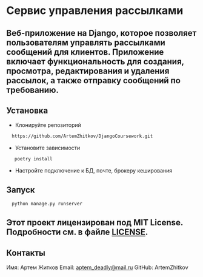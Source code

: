 # Сервис управления рассылками
## Веб-приложение на Django, которое позволяет пользователям управлять рассылками сообщений для клиентов. Приложение включает функциональность для создания, просмотра, редактирования и удаления рассылок, а также отправку сообщений по требованию.
## Установка

* Клонируйте репозиторий

```bash
  https://github.com/ArtemZhitkov/DjangoCoursework.git
  ```

* Установите зависимости

```bash
   poetry install
```
* Настройте подключение к БД, почте, брокеру кеширования
## Запуск

```bash
  python manage.py runserver
```

## Этот проект лицензирован под MIT License. Подробности см. в файле [LICENSE](LICENSE.txt).

## Контакты

Имя: Артем Житков
Email: aptem_deadly@mail.ru
GitHub: ArtemZhitkov
